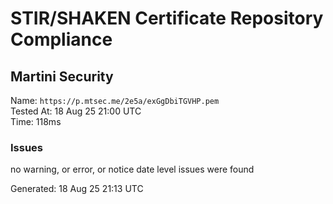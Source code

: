 # STIR/SHAKEN Certificate Repository Compliance

## Martini Security

Name: `https://p.mtsec.me/2e5a/exGgDbiTGVHP.pem`\
Tested At: 18 Aug 25 21:00 UTC\
Time: 118ms

### Issues

no warning, or error, or notice date level issues were found

Generated: 18 Aug 25 21:13 UTC